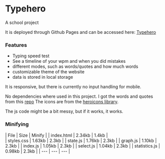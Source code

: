 # Typehero 
A school project 

It is deployed through Github Pages and can be accessed here: [Typehero](https://oxelf.github.io/typehero/)

### Features
- Typing speed test
- See a timeline of your wpm and when you did mistakes
- different modes, such as words/quotes and how much words
- customizable theme of the website
- data is stored in local storage



It is responsive, but there is currently no input handling for mobile.

No dependencies where used in this project.
I got the words and quotes from this [repo](https://github.com/monkeytypegame/monkeytype/blob/master/frontend/static/quotes/german.json)
The icons are from the [heroicons library](https://heroicons.com).

The js code might be a bit messy, but if it works, it works.

### Minifying
| File | Size | Minify |
| index.html | 2.34kb | 1.4kb |  
| styles.css | 1.63kb | 2.3kb |
| state.js | 1.76kb | 2.3kb |
| graph.js | 1.10kb | 2.3kb |
| index.js | 1.05kb | 2.3kb |
| select.js | 1.04kb | 2.3kb |
| statistics.js | 0.98kb | 2.3kb |
| --- | --- | --- |
